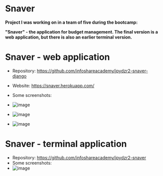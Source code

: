 # Snaver
<b> Project I was working on in a team of five during the bootcamp:

"Snaver" - the application for budget management. The final version is a web application, but there is also an earlier terminal version.</b>

# Snaver - web application
- Repository: https://github.com/infoshareacademy/jpydzr2-snaver-django
- Website: https://snaver.herokuapp.com/

- Some screenshots:
- ![image](https://user-images.githubusercontent.com/76916353/136461742-046dd3cf-8dde-48b4-a87d-5644dc3dc153.png)

- ![image](https://user-images.githubusercontent.com/76916353/136462235-c1f6c0b5-a866-441a-b6e8-fa2e680fe0b5.png)

- ![image](https://user-images.githubusercontent.com/76916353/136462296-b13db6b7-f17e-43a3-928b-f4ffe8198801.png)

# Snaver - terminal application 
- Repository: https://github.com/infoshareacademy/jpydzr2-snaver
- Some screenshots:
- ![image](https://user-images.githubusercontent.com/76916353/136463688-5f48619a-b5f1-4a8d-819d-2e618cd49ac7.png)

